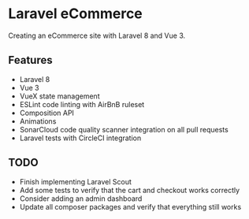 # Laravel eCommerce

 Creating an eCommerce site with Laravel 8 and Vue 3.

 ## Features

 - Laravel 8
 - Vue 3
 - VueX state management
 - ESLint code linting with AirBnB ruleset
 - Composition API
 - Animations
 - SonarCloud code quality scanner integration on all pull requests
 - Laravel tests with CircleCI integration

 ## TODO

 - Finish implementing Laravel Scout
 - Add some tests to verify that the cart and checkout works correctly
 - Consider adding an admin dashboard
 - Update all composer packages and verify that everything still works
